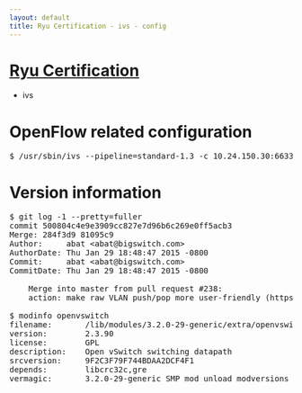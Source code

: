 ```yaml
---
layout: default
title: Ryu Certification - ivs - config
---
```

# [Ryu Certification](http://osrg.github.io/ryu/certification.html)
* ivs

# OpenFlow related configuration
<pre>
$ /usr/sbin/ivs --pipeline=standard-1.3 -c 10.24.150.30:6633 --dpid 0000000000000001 -i eth21 -i eth22 -i eth23
</pre>

# Version information
<pre>
$ git log -1 --pretty=fuller
commit 500804c4e9e3909cc827e7d96b6c269e0ff5acb3
Merge: 284f3d9 81095c9
Author:     abat &lt;abat@bigswitch.com&gt;
AuthorDate: Thu Jan 29 18:48:47 2015 -0800
Commit:     abat &lt;abat@bigswitch.com&gt;
CommitDate: Thu Jan 29 18:48:47 2015 -0800

    Merge into master from pull request #238:
    action: make raw VLAN push/pop more user-friendly (https://github.com/floodlight/ivs/pull/238)

$ modinfo openvswitch
filename:       /lib/modules/3.2.0-29-generic/extra/openvswitch.ko
version:        2.3.90
license:        GPL
description:    Open vSwitch switching datapath
srcversion:     9F2C3F79F744BDAA2DCF4F1
depends:        libcrc32c,gre
vermagic:       3.2.0-29-generic SMP mod_unload modversions 
</pre>
